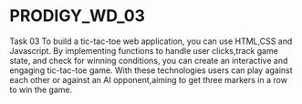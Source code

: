 # PRODIGY_WD_03
Task 03
To build a tic-tac-toe web application, you can use HTML,CSS and Javascript. By implementing functions to handle user clicks,track game state, and check for winning conditions, you can create an interactive and engaging tic-tac-toe game. With these technologies users can play against each other or against an AI opponent,aiming to get three markers in a row to win the game.
